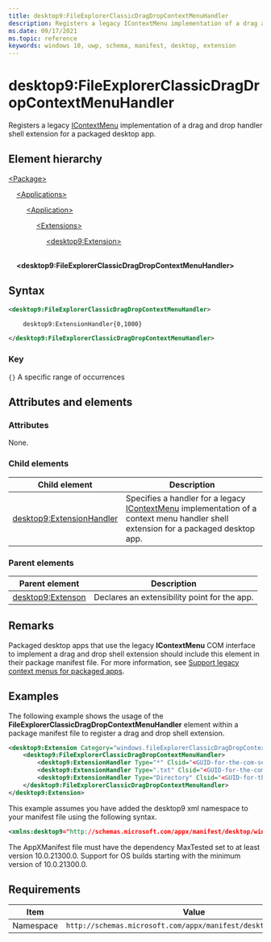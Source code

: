 ```yaml
---
title: desktop9:FileExplorerClassicDragDropContextMenuHandler
description: Registers a legacy IContextMenu implementation of a drag and drop handler shell extension for a packaged desktop app.
ms.date: 09/17/2021
ms.topic: reference
keywords: windows 10, uwp, schema, manifest, desktop, extension 
---
```


# desktop9:FileExplorerClassicDragDropContextMenuHandler

Registers a legacy [IContextMenu](/windows/win32/api/shobjidl_core/nn-shobjidl_core-icontextmenu) implementation of a drag and drop handler shell extension for a packaged desktop app.

## Element hierarchy

[\<Package\>](element-package.md)

&nbsp;&nbsp;&nbsp;&nbsp;[\<Applications\>](element-applications.md)

&nbsp;&nbsp;&nbsp;&nbsp; &nbsp;&nbsp;&nbsp;&nbsp;[\<Application\>](element-application.md)

&nbsp;&nbsp;&nbsp;&nbsp; &nbsp;&nbsp;&nbsp;&nbsp; &nbsp;&nbsp;&nbsp;&nbsp;[\<Extensions\>](element-1-extensions.md)

&nbsp;&nbsp;&nbsp;&nbsp; &nbsp;&nbsp;&nbsp;&nbsp; &nbsp;&nbsp;&nbsp;&nbsp; &nbsp;&nbsp;&nbsp;&nbsp;[\<desktop9:Extension\>](element-desktop9-extension.md)

&nbsp;&nbsp;&nbsp;&nbsp; &nbsp;&nbsp;&nbsp;&nbsp; &nbsp;&nbsp;&nbsp;&nbsp; &nbsp;&nbsp;&nbsp;&nbsp; &nbsp;&nbsp;&nbsp;&nbsp;**\<desktop9:FileExplorerClassicDragDropContextMenuHandler\>**

## Syntax

```xml
<desktop9:FileExplorerClassicDragDropContextMenuHandler>

    desktop9:ExtensionHandler{0,1000}

</desktop9:FileExplorerClassicDragDropContextMenuHandler>
```

### Key

`{}` A specific range of occurrences

## Attributes and elements

### Attributes

None.

### Child elements

| Child element | Description |
|-|-|
| [desktop9:ExtensionHandler](element-desktop9-extensionhandler.md) | Specifies a handler for a legacy [IContextMenu](/windows/win32/api/shobjidl_core/nn-shobjidl_core-icontextmenu) implementation of a context menu handler shell extension for a packaged desktop app. |

### Parent elements

| Parent element | Description |
|-|-|
| [desktop9:Extenson](element-desktop9-extension.md) | Declares an extensibility point for the app. |

## Remarks

Packaged desktop apps that use the legacy **IContextMenu** COM interface to implement a drag and drop shell extension should include this element in their package manifest file. For more information, see [Support legacy context menus for packaged apps](/windows/msix/packaging-tool/support-legacy-context-menus).

## Examples

The following example shows the usage of the **FileExplorerClassicDragDropContextMenuHandler** element within a package manifest file to register a drag and drop shell extension.

```xml
<desktop9:Extension Category="windows.fileExplorerClassicDragDropContextMenuHandler">
    <desktop9:FileExplorerClassicDragDropContextMenuHandler>
        <desktop9:ExtensionHandler Type="*" Clsid="<GUID-for-the-com-server>" />
        <desktop9:ExtensionHandler Type=".txt" Clsid="<GUID-for-the-com-server>" />
        <desktop9:ExtensionHandler Type="Directory" Clsid="<GUID-for-the-com-server>" />
    </desktop9:FileExplorerClassicDragDropContextMenuHandler>
</desktop9:Extension>
```

This example assumes you have added the desktop9 xml namespace to your manifest file using the following syntax.

```xml
<xmlns:desktop9="http://schemas.microsoft.com/appx/manifest/desktop/windows10/9">
```

The AppXManifest file must have the dependency MaxTested set to at least version 10.0.21300.0. Support for OS builds starting with the minimum version of 10.0.21300.0.

## Requirements

| Item  | Value  |
|--|--|
| Namespace | `http://schemas.microsoft.com/appx/manifest/desktop/windows10/9` |
